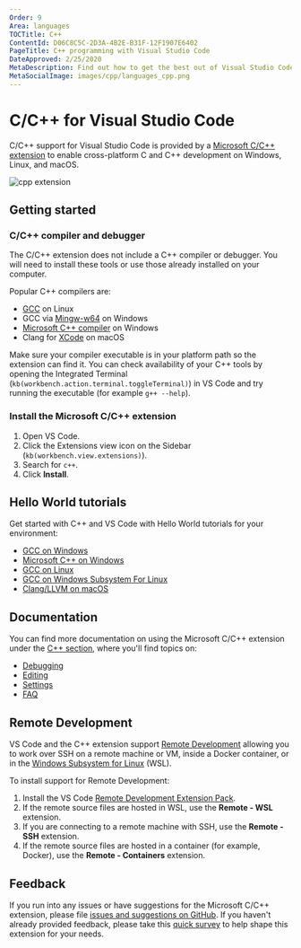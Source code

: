 ```yaml
---
Order: 9
Area: languages
TOCTitle: C++
ContentId: D06C8C5C-2D3A-4B2E-B31F-12F1907E6402
PageTitle: C++ programming with Visual Studio Code
DateApproved: 2/25/2020
MetaDescription: Find out how to get the best out of Visual Studio Code and C++.
MetaSocialImage: images/cpp/languages_cpp.png
---
```

# C/C++ for Visual Studio Code

C/C++ support for Visual Studio Code is provided by a [Microsoft C/C++ extension](https://marketplace.visualstudio.com/items?itemName=ms-vscode.cpptools) to enable cross-platform C and C++ development on Windows, Linux, and macOS.

![cpp extension](images/cpp/cpp-extension.png)

## Getting started

### C/C++ compiler and debugger

The C/C++ extension does not include a C++ compiler or debugger. You will need to install these tools or use those already installed on your computer.

Popular C++ compilers are:

- [GCC](https://gcc.gnu.org/) on Linux
- GCC via [Mingw-w64](http://www.mingw-w64.org/) on Windows
- [Microsoft C++ compiler](https://docs.microsoft.com/cpp/build/building-on-the-command-line?view=vs-2019) on Windows
- Clang for [XCode](https://developer.apple.com/xcode/) on macOS

Make sure your compiler executable is in your platform path so the extension can find it. You can check availability of your C++ tools by opening the Integrated Terminal (`kb(workbench.action.terminal.toggleTerminal)`) in VS Code and try running the executable (for example `g++ --help`).

### Install the Microsoft C/C++ extension

1. Open VS Code.
1. Click the Extensions view icon on the Sidebar (`kb(workbench.view.extensions)`).
1. Search for `c++`.
1. Click **Install**.

## Hello World tutorials

Get started with C++ and VS Code with Hello World tutorials for your environment:

- [GCC on Windows](/docs/cpp/config-mingw.md)
- [Microsoft C++ on Windows](/docs/cpp/config-msvc.md)
- [GCC on Linux](/docs/cpp/config-linux.md)
- [GCC on Windows Subsystem For Linux](/docs/cpp/config-wsl.md)
- [Clang/LLVM on macOS](/docs/cpp/config-clang-mac.md)

## Documentation

You can find more documentation on using the Microsoft C/C++ extension under the [C++ section](/docs/cpp), where you'll find topics on:

- [Debugging](/docs/cpp/cpp-debug.md)
- [Editing](/docs/cpp/cpp-ide.md)
- [Settings](/docs/cpp/customize-default-settings-cpp.md)
- [FAQ](/docs/cpp/faq-cpp.md)

## Remote Development

VS Code and the C++ extension support [Remote Development](/docs/remote/remote-overview.md) allowing you to work over SSH on a remote machine or VM, inside a Docker container, or in the [Windows Subsystem for Linux](https://docs.microsoft.com/windows/wsl) (WSL).

To install support for Remote Development:

1. Install the VS Code [Remote Development Extension Pack](https://marketplace.visualstudio.com/items?itemName=ms-vscode-remote.vscode-remote-extensionpack).
1. If the remote source files are hosted in WSL, use the **Remote - WSL** extension.
1. If you are connecting to a remote machine with SSH, use the **Remote - SSH** extension.
1. If the remote source files are hosted in a container (for example, Docker), use the **Remote - Containers** extension.

## Feedback

If you run into any issues or have suggestions for the Microsoft C/C++ extension, please file [issues and suggestions on GitHub](https://github.com/microsoft/vscode-cpptools/issues). If you haven't already provided feedback, please take this [quick survey](https://www.research.net/r/VBVV6C6) to help shape this extension for your needs.
